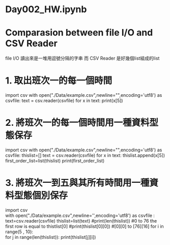 # Day002_HW.ipynb
# Comparasion between file I/O and CSV Reader
file I/O  讀出來是一堆用逗號分隔的字串  而  CSV Reader 是好幾個list組成的list
# 1. 取出班次一的每一個時間
import csv
with open("./Data/example.csv",newline="",encoding='utf8') as csvfile:
    text = csv.reader(csvfile)
    for x in text:
          print(x[5])   
# 2. 將班次一的每一個時間用一種資料型態保存  
import csv
with open("./Data/example.csv",newline="",encoding='utf8') as csvfile:
    thislist=[]
    text = csv.reader(csvfile)
    for x in text: 
        thislist.append(x[5])  
first_order_list=list(thislist) 
print(first_order_list)
# 3. 將班次一到五與其所有時間用一種資料型態個別保存
import csv  
with open("./Data/example.csv",newline='',encoding='utf8') as csvfile :
    text=csv.reader(csvfile)
    thislist=list(text)
    #print(len(thislist))  #0 to 76 the first row is equal to thistlist[0]
    #print(thislist[0][0])   #[0][0]  to [76][16]
    for i in range(5 , 10):  
        for j in range(len(thislist)):
            print(thislist[j][i])
